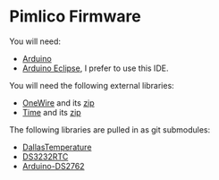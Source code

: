 Pimlico Firmware
================

You will need:

* [Arduino](https://www.arduino.cc)
* [Arduino Eclipse](http://www.baeyens.it/eclipse/), I prefer to use this IDE.

You will need the following external libraries:

* [OneWire](http://playground.arduino.cc/Learning/OneWire) and its [zip](http://www.pjrc.com/teensy/arduino_libraries/OneWire.zip)
* [Time](http://playground.arduino.cc/Code/Time) and its [zip](http://www.pjrc.com/teensy/arduino_libraries/Time.zip)

The following libraries are pulled in as git submodules:

* [DallasTemperature](https://github.com/milesburton/Arduino-Temperature-Control-Library)
* [DS3232RTC](https://github.com/Tecsmith/DS3232RTC)
* [Arduino-DS2762](https://github.com/nigelb/Arduino-DS2762)
